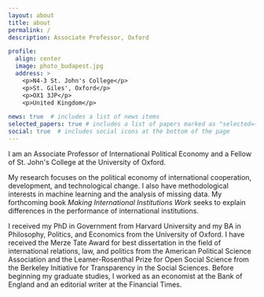 ```yaml
---
layout: about
title: about
permalink: /
description: Associate Professor, Oxford

profile:
  align: center
  image: photo_budapest.jpg
  address: >
    <p>N4-3 St. John's College</p>
    <p>St. Giles', Oxford</p>
    <p>OX1 3JP</p>
    <p>United Kingdom</p>

news: true  # includes a list of news items
selected_papers: true # includes a list of papers marked as "selected={true}"
social: true  # includes social icons at the bottom of the page
---
```


I am an Associate Professor of International Political Economy and a Fellow of St. John's College at the University of Oxford.

My research focuses on the political economy of international cooperation, development, and technological change. I also have methodological interests in machine learning and the analysis of missing data. My forthcoming book _Making International Institutions Work_ seeks to explain differences in the performance of international institutions.

I received my PhD in Government from Harvard University and my BA in Philosophy, Politics, and Economics from the University of Oxford. I have received the Merze Tate Award for best dissertation in the field of international relations, law, and politics from the American Political Science Association and the Leamer-Rosenthal Prize for Open Social Science from the Berkeley Initiative for Transparency in the Social Sciences. Before beginning my graduate studies, I worked as an economist at the Bank of England and an editorial writer at the Financial Times.
